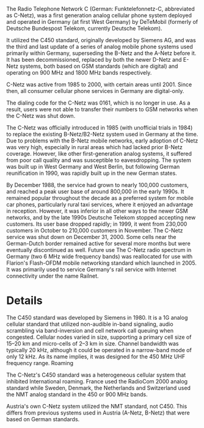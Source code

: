 The Radio Telephone Network C (German: Funktelefonnetz-C, abbreviated as C-Netz), was a first generation analog cellular phone system deployed and operated in Germany (at first West Germany) by DeTeMobil (formerly of Deutsche Bundespost Telekom, currently Deutsche Telekom).

It utilized the C450 standard, originally developed by Siemens AG, and was the third and last update of a series of analog mobile phone systems used primarily within Germany, superseding the B-Netz and the A-Netz before it. It has been decommissioned, replaced by both the newer D-Netz and E-Netz systems, both based on GSM standards (which are digital) and operating on 900 MHz and 1800 MHz bands respectively.

C-Netz was active from 1985 to 2000, with certain areas until 2001. Since then, all consumer cellular phone services in Germany are digital-only.

The dialing code for the C-Netz was 0161, which is no longer in use. As a result, users were not able to transfer their numbers to GSM networks when the C-Netz was shut down.

The C-Netz was officially introduced in 1985 (with unofficial trials in 1984) to replace the existing B-Netz/B2-Netz system used in Germany at the time. Due to problems with the B-Netz mobile networks, early adoption of C-Netz was very high, especially in rural areas which had lacked prior B-Netz coverage. However, like other first-generation analog systems, it suffered from poor call quality and was susceptible to eavesdropping. The system was built up in West Germany and West Berlin, but following German reunification in 1990, was rapidly built up in the new German states.

By December 1988, the service had grown to nearly 100,000 customers, and reached a peak user base of around 800,000 in the early 1990s. It remained popular throughout the decade as a preferred system for mobile car phones, particularly rural taxi services, where it enjoyed an advantage in reception. However, it was inferior in all other ways to the newer GSM networks, and by the late 1990s Deutsche Telekom stopped accepting new customers. Its user base dropped rapidly; in 1999, it went from 230,000 customers in October to 210,000 customers in November. The C-Netz service was shut down on December 31, 2000. Some cells near the German-Dutch border remained active for several more months but were eventually discontinued as well. Future use The C-Netz radio spectrum in Germany (two 6 MHz wide frequency bands) was reallocated for use with Flarion's Flash-OFDM mobile networking standard which launched in 2005. It was primarily used to service Germany's rail service with Internet connectivity under the name Railnet.

# Details
The C450 standard was developed by Siemens in 1980. It is a 1G analog cellular standard that utilized non-audible in-band signaling, audio scrambling via band-inversion and cell network call queuing when congested. Cellular nodes varied in size, supporting a primary cell size of 15–20 km and micro-cells of 2–3 km in size. Channel bandwidth was typically 20 kHz, although it could be operated in a narrow-band mode of only 12 kHz. As its name implies, it was designed for the 450 MHz UHF frequency range. Roaming

The C-Netz's C450 standard was a heterogeneous cellular system that inhibited International roaming. France used the RadioCom 2000 analog standard while Sweden, Denmark, the Netherlands and Switzerland used the NMT analog standard in the 450 or 900 MHz bands.

Austria's own C-Netz system utilized the NMT standard, not C450. This differs from previous systems used in Austria (A-Netz, B-Netz) that were based on German standards.